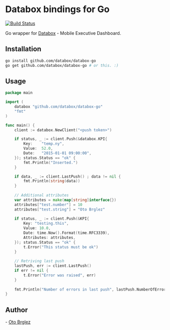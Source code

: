 # Databox bindings for Go

[![Build Status](https://travis-ci.org/databox/databox-go.svg)](https://travis-ci.org/databox/databox-go)

Go wrapper for [Databox](http://databox.com) - Mobile Executive Dashboard.

## Installation

```bash
go install github.com/databox/databox-go
go get github.com/databox/databox-go # or this. :)
```

## Usage
```go
package main

import (
	databox "github.com/databox/databox-go"
	"fmt"
)

func main() {
    client := databox.NewClient("<push token>")

	if status, _ := client.Push(&databox.KPI{
		Key:	"temp.ny",
		Value: 	52.0,
		Date: 	"2015-01-01 09:00:00",
	}); status.Status == "ok" {
		fmt.Println("Inserted.")
	}

    if data, _ := client.LastPush() ; data != nil {
        fmt.Println(string(data))
    }
    
    // Additional attributes
    var attributes = make(map[string]interface{})
    attributes["test.number"] = 10
    attributes["test.string"] = "Oto Brglez"
    
	if status, _ := client.Push(&KPI{
		Key: "testing.this",
		Value: 10.0,
		Date: time.Now().Format(time.RFC3339),
		Attributes: attributes,
	}); status.Status == "ok" {
		t.Error("This status must be ok")
	}
    
    // Retriving last push
    lastPush, err := client.LastPush()
    if err != nil {
        t.Error("Error was raised", err)
    }
 
    fmt.Println("Number of errors in last push", lastPush.NumberOfErrors) 
}

```

## Author
- [Oto Brglez](https://github.com/otobrglez)
